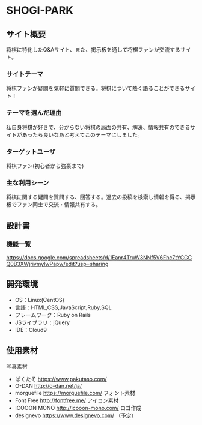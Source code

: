 # SHOGI-PARK

## サイト概要
将棋に特化したQ&Aサイト、また、掲示板を通して将棋ファンが交流するサイト。

### サイトテーマ
将棋ファンが疑問を気軽に質問できる。将棋について熱く語ることができるサイト！

### テーマを選んだ理由
私自身将棋が好きで、分からない将棋の局面の共有、解決、情報共有のできるサイトがあったら良いなあと考えてこのテーマにしました。

### ターゲットユーザ
将棋ファン(初心者から強豪まで)

### 主な利用シーン
将棋に関する疑問を質問する、回答する。過去の投稿を検索し情報を得る、掲示板でファン同士で交流・情報共有する。

## 設計書

### 機能一覧
https://docs.google.com/spreadsheets/d/1Eanr4TruW3NNf5V6Fhc7tYCGCQ0B3XWjrivmylwPapw/edit?usp=sharing

## 開発環境
- OS：Linux(CentOS)
- 言語：HTML,CSS,JavaScript,Ruby,SQL
- フレームワーク：Ruby on Rails
- JSライブラリ：jQuery
- IDE：Cloud9

## 使用素材
写真素材
- ぱくたそ https://www.pakutaso.com/
- O-DAN http://o-dan.net/ja/
- morguefile https://morguefile.com/
フォント素材
- Font Free http://fontfree.me/
アイコン素材
- ICOOON MONO http://icooon-mono.com/
ロゴ作成
- designevo https://www.designevo.com/
（予定）
